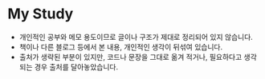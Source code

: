 # My Study
- 개인적인 공부와 메모 용도이므로 글이나 구조가 제대로 정리되어 있지 않습니다. 
- 책이나 다른 블로그 등에서 본 내용, 개인적인 생각이 뒤섞여 있습니다.
- 출처가 생략된 부분이 있지만, 코드나 문장을 그대로 옮겨 적거나, 필요하다고 생각되는 경우 출처를 달아놓았습니다. 
